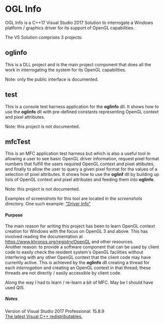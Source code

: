 # OGL Info
OGL Info is a C++17 Visual Studio 2017 Solution to interrogate a Windows platform / graphics
driver for its support of OpenGL capabilities.

The VS Solution comprises 3 projects:
## oglinfo
This is a DLL project and is the main project component that does all the work in
interrogating the system for its OpenGL capabilities.

Note: only the public interface is documented.

## test
This is a console test harness application for the **oglinfo** dll.
It shows how to use the **oglinfo** dll with pre-defined constants representing
OpenGL context and pixel attributes.

Note: this project is not documented.

## mfcTest
This is an MFC application test harness but which is also a useful
tool in allowing a user to see basic OpenGL driver information, request pixel format
numbers that fulfill the users required OpenGL context and pixel attibutes, and finally
to allow the user to query a given pixel format for tha values of a selection of pixel attributes.
It shows how to use the **oglinf** dll by building up lists of OpenGL context and pixel attributes
and feeding them into **oglinfo**.

Note: this project is not documented.

Examples of screenshots for this tool are located in the _screenshots_ directory.
One such example:
[ "Driver Info"](/oglinfo/screenshots/opengldriverpage.png?raw=true)

#### Purpose
The main reason for writing this project has been to learn OpenGL context creation for Windows
with the focus on OpenGL 3 and above. This has involved reading the documentation at
https://www.khronos.org/registry/OpenGL and other resources.<br/>
Another reason: to provide a software component that can be used by client code to easily check
the resident system's OpenGL facilities without interfering with any other OpenGL context that
the client code may have currently active. This is achieved by the **oglinfo** dll creating a thread
for each _interrogation_ and creating an OpenGL context in that thread; these
threads are not directly / easily accessible by client code.

Along the way I had to learn / re-learn a bit of MFC. May be I should have used Qt5.


##### Notes
Version of Visual Studio 2017 Professional: 15.8.9<br/>
[The latest Visual C++ redistributables.](https://support.microsoft.com/en-us/help/2977003/the-latest-supported-visual-c-downloads)

